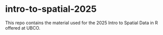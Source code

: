 # intro-to-spatial-2025
 This repo contains the material used for the 2025 Intro to Spatial Data in R offered at UBCO.
